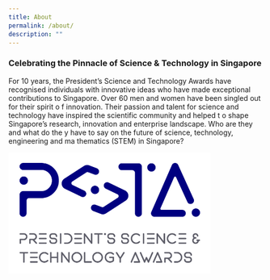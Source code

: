 ```yaml
---
title: About
permalink: /about/
description: ""
---
```

### **Celebrating the Pinnacle of Science & Technology in Singapore**


For 10 years, the President’s Science and Technology Awards have recognised individuals with innovative ideas who have made exceptional contributions to Singapore. Over 60 men and women have been singled out for their spirit o f innovation. Their passion and talent for science and technology have inspired the scientific community and helped t o shape Singapore’s research, innovation and enterprise landscape. Who are they and what do the y have to say on the future of science, technology, engineering and ma thematics (STEM) in Singapore?

<img src="/images/Logos/psta-logo-vfc.png" alt="President’s Science and Technology Awards Logo" style="width:400px"/>
